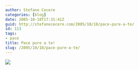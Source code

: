 ```yaml
---
author: Stefano Cecere
categories: [blog]
date: 2005-10-18T17:31:41Z
guid: http://stefanocecere.com/2005/10/18/pace-pure-a-te/
id: 113
tags:
- pace
title: Pace pure a te!
slug: /2005/10/18/pace-pure-a-te/
---
```


![](/wp-content/pace_pure_a_te.jpg)